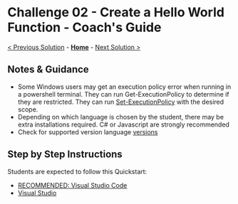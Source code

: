 # Challenge 02 - Create a Hello World Function - Coach's Guide 

[< Previous Solution](./Solution-01.md) - **[Home](./README.md)** - [Next Solution >](./Solution-03.md)

## Notes & Guidance

- Some Windows users may get an execution policy error when running in a powershell terminal.  They can run Get-ExecutionPolicy to determine if they are restricted.  They can run [Set-ExecutionPolicy](https://docs.microsoft.com/en-us/powershell/module/microsoft.powershell.security/set-executionpolicy?view=powershell-7) with the desired scope.
- Depending on which language is chosen by the student, there may be extra installations required. C# or Javascript are strongly recommended
- Check for supported version language [versions](https://docs.microsoft.com/en-us/azure/azure-functions/supported-languages)

## Step by Step Instructions
Students are expected to follow this Quickstart: 
- [RECOMMENDED: Visual Studio Code](https://docs.microsoft.com/en-us/azure/azure-functions/create-first-function-vs-code-csharp)
- [Visual Studio](https://docs.microsoft.com/en-us/azure/azure-functions/functions-create-your-first-function-visual-studio)


